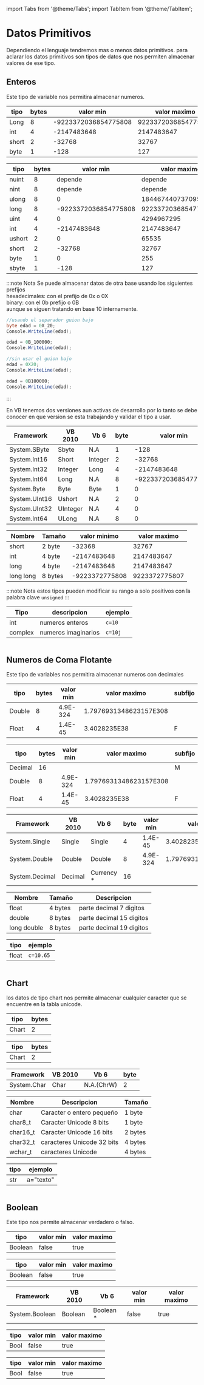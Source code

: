 import Tabs from '@theme/Tabs';
import TabItem from '@theme/TabItem';

# Datos Primitivos

Dependiendo el lenguaje tendremos mas o menos datos primitivos. para aclarar los datos primitivos son tipos de datos que nos permiten almacenar valores de ese tipo.

## Enteros

Este tipo de variable nos permitira almacenar numeros.

<Tabs groupId="lenguaje">

<TabItem value="java" label="Java">

|tipo|bytes|valor min| valor maximo|subfijo|
|---|---|---|---|---|
|Long|8|-9223372036854775808|9223372036854775807|L|
|int|4|-2147483648|2147483647||
|short|2|-32768|32767||
|byte|1|-128|127||

</TabItem>

<TabItem value="csharp" label="C#">

|tipo|bytes|valor min| valor maximo|subfijo|
|---|---|---|---|---|
|nuint|8|depende|depende||
|nint|8|depende|depende||
|ulong|8|0|18446744073709551615||
|long|8|-9223372036854775808|9223372036854775807||
|uint|4|0|4294967295||
|int|4|-2147483648|2147483647||
|ushort|2|0|65535||
|short|2|-32768|32767||
|byte|1|0|255||
|sbyte|1|-128|127||

:::note Nota
Se puede almacenar datos de otra base usando los siguientes prefijos<br/>
hexadecimales: con el prefijo de 0x o 0X<br/>
binary: con el 0b prefijo o 0B<br/>
aunque se siguen tratando en base 10 internamente.

```csharp
//usando el separador guion bajo
byte edad = 0X_20;
Console.WriteLine(edad);

edad = 0B_100000;
Console.WriteLine(edad);

//sin usar el guion bajo
edad = 0X20;
Console.WriteLine(edad);

edad = 0B100000;
Console.WriteLine(edad);
```
:::

</TabItem>

<TabItem value="vb" label="VB">

En VB tenemos dos versiones aun activas de desarrollo por lo tanto se debe conocer en que version se esta trabajando y validar el tipo a usar.

|Framework|VB 2010|Vb 6|byte|valor min| valor maximo|
|---|---|---|---|---|---|
|System.SByte|Sbyte|N.A|1|-128|127|
|System.Int16|Short|Integer|2|-32768|32767|
|System.Int32|Integer|Long|4|-2147483648|2147483647|
|System.Int64|Long|N.A|8|-9223372036854775808|9223372036854775807|
|System.Byte|Byte|Byte|1|0|255|
|System.UInt16|Ushort|N.A|2|0|65535|
|System.UInt32|UInteger|N.A|4|0|4294967295|
|System.Int64|ULong|N.A|8|0|18446744073709551615|

</TabItem>

<TabItem value="cpp" label="C++">

|Nombre|Tamaño|valor minimo|valor maximo|
|---|---|---|---|
|short|2 byte|-32368|32767|
|int|4 byte|-2147483648|2147483647|
|long|4 byte|-2147483648|2147483647|
|long long| 8 bytes|-9223372775808|9223372775807|

:::note Nota
estos tipos pueden modificar su rango a solo positivos con la palabra clave `unsigned`
:::

</TabItem>

<TabItem value="py" label="Python">

|Tipo|descripcion|ejemplo|
|---|---|---|
|int| numeros enteros|`c=10`|
|complex| numeros imaginarios|`c=10j`|

</TabItem>

<TabItem value="go" label="Go">

```go 

```

</TabItem>


</Tabs>

## Numeros de Coma Flotante

Este tipo de variables nos permitira almacenar numeros con decimales

<Tabs groupId="lenguaje">

<TabItem value="java" label="Java">

|tipo|bytes|valor min| valor maximo|subfijo|
|---|---|---|---|---|
|Double|8|4.9E-324|1.7976931348623157E308||
|Float|4|1.4E-45|3.4028235E38|F|

</TabItem>

<TabItem value="csharp" label="C#">

|tipo|bytes|valor min| valor maximo|subfijo|
|---|---|---|---|---|
|Decimal|16|||M|
|Double|8|4.9E-324|1.7976931348623157E308||
|Float|4|1.4E-45|3.4028235E38|F|

</TabItem>

<TabItem value="vb" label="VB">

|Framework|VB 2010|Vb 6|byte|valor min|valor maximo|
|---|---|---|---|---|---|
|System.Single|Single|Single|4|1.4E-45|3.4028235E38|
|System.Double|Double|Double|8|4.9E-324|1.7976931348623157E308|
|System.Decimal|Decimal|Currency *|16|||

</TabItem>

<TabItem value="cpp" label="C++">

|Nombre|Tamaño|Descripcion|
|---|---|---|
|float|4 bytes|parte decimal 7 digitos|
|double|8 bytes|parte decimal 15 digitos|
|long double|8 bytes |parte decimal 19 digitos|

</TabItem>

<TabItem value="py" label="Python">

|tipo|ejemplo|
|---|---|
|float|`c=10.65`|

</TabItem>

<TabItem value="go" label="Go">

```go

```

</TabItem>

</Tabs>

## Chart

los datos de tipo chart nos permite almacenar cualquier caracter que se encuentre en la tabla unicode.

<Tabs groupId="lenguaje">

<TabItem value="java" label="Java">

|tipo|bytes|
|---|---|
|Chart|2|

</TabItem>

<TabItem value="csharp" label="C#">

|tipo|bytes|
|---|---|
|Chart|2|

</TabItem>

<TabItem value="vb" label="VB">

|Framework|VB 2010|Vb 6|byte|
|---|---|---|---|
|System.Char|Char|N.A.(ChrW)|2|


</TabItem>

<TabItem value="cpp" label="C++">

|Nombre| Descripcion| Tamaño|
|---|---|---|
|char|Caracter o entero pequeño| 1 byte|
|char8_t|Caracter Unicode 8 bits| 1 byte|
|char16_t|Caracter Unicode 16 bits|2 bytes|
|char32_t|caracteres Unicode 32 bits|4 bytes|
|wchar_t|caracteres Unicode| 4 bytes|

</TabItem>

<TabItem value="py" label="Python">

|tipo|ejemplo|
|---|---|
|str|a="texto"|

</TabItem>

<TabItem value="go" label="Go">

```go

```

</TabItem>

</Tabs>

## Boolean

Este tipo nos permite almacenar verdadero o falso.
<Tabs groupId="lenguaje">

<TabItem value="java" label="Java">

|tipo |valor min| valor maximo|
|---|---|---|
|Boolean|false|true|

</TabItem>

<TabItem value="csharp" label="C#">

|tipo |valor min| valor maximo|
|---|---|---|
|Boolean|false|true|

</TabItem>

<TabItem value="vb" label="VB">

|Framework|VB 2010|Vb 6|valor min| valor maximo|
|---|---|---|---|---|
|System.Boolean|Boolean|Boolean *|false|true|

</TabItem>

<TabItem value="cpp" label="C++">

|tipo |valor min| valor maximo|
|---|---|---|
|Bool|false|true|

</TabItem>

<TabItem value="py" label="Python">

|tipo |valor min| valor maximo|
|---|---|---|
|Bool|false|true|

</TabItem>

<TabItem value="go" label="Go">

```py 

```

</TabItem>

</Tabs>